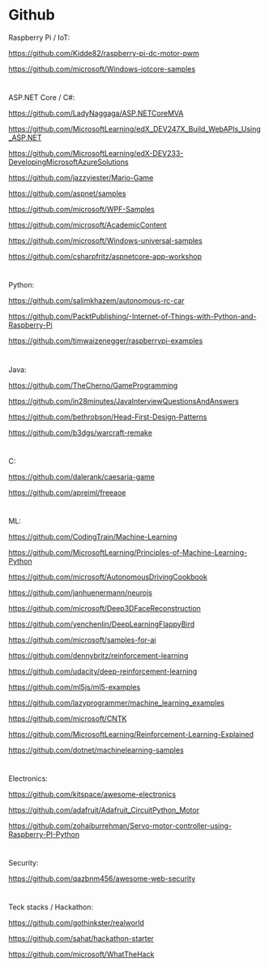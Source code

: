 # Github


Raspberry Pi / IoT:

https://github.com/Kidde82/raspberry-pi-dc-motor-pwm

https://github.com/microsoft/Windows-iotcore-samples

#

ASP.NET Core / C#:

https://github.com/LadyNaggaga/ASP.NETCoreMVA

https://github.com/MicrosoftLearning/edX_DEV247X_Build_WebAPIs_Using_ASP.NET

https://github.com/MicrosoftLearning/edX-DEV233-DevelopingMicrosoftAzureSolutions

https://github.com/jazzyjester/Mario-Game

https://github.com/aspnet/samples

https://github.com/microsoft/WPF-Samples

https://github.com/microsoft/AcademicContent

https://github.com/microsoft/Windows-universal-samples

https://github.com/csharpfritz/aspnetcore-app-workshop

#


Python:

https://github.com/salimkhazem/autonomous-rc-car

https://github.com/PacktPublishing/-Internet-of-Things-with-Python-and-Raspberry-Pi

https://github.com/timwaizenegger/raspberrypi-examples


#

Java:

https://github.com/TheCherno/GameProgramming

https://github.com/in28minutes/JavaInterviewQuestionsAndAnswers

https://github.com/bethrobson/Head-First-Design-Patterns

https://github.com/b3dgs/warcraft-remake

#

C:

https://github.com/dalerank/caesaria-game

https://github.com/apreiml/freeaoe

#

ML:

https://github.com/CodingTrain/Machine-Learning

https://github.com/MicrosoftLearning/Principles-of-Machine-Learning-Python

https://github.com/microsoft/AutonomousDrivingCookbook

https://github.com/janhuenermann/neurojs

https://github.com/microsoft/Deep3DFaceReconstruction

https://github.com/yenchenlin/DeepLearningFlappyBird

https://github.com/microsoft/samples-for-ai

https://github.com/dennybritz/reinforcement-learning

https://github.com/udacity/deep-reinforcement-learning

https://github.com/ml5js/ml5-examples

https://github.com/lazyprogrammer/machine_learning_examples

https://github.com/microsoft/CNTK

https://github.com/MicrosoftLearning/Reinforcement-Learning-Explained

https://github.com/dotnet/machinelearning-samples

#


Electronics:

https://github.com/kitspace/awesome-electronics

https://github.com/adafruit/Adafruit_CircuitPython_Motor

https://github.com/zohaiburrehman/Servo-motor-controller-using-Raspberry-PI-Python

#

Security:

https://github.com/qazbnm456/awesome-web-security

#


Teck stacks / Hackathon:

https://github.com/gothinkster/realworld

https://github.com/sahat/hackathon-starter

https://github.com/microsoft/WhatTheHack




